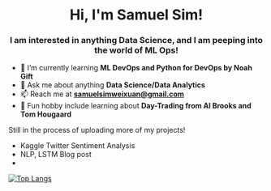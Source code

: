 <h1 align="center">Hi, I'm Samuel Sim!</h1>
<h3 align="center">I am interested in anything Data Science, and I am peeping into the world of ML Ops!</h3>

- 🌱 I’m currently learning **ML DevOps and Python for DevOps by Noah Gift**
- 💬 Ask me about anything **Data Science/Data Analytics**
- 📫 Reach me at **samuelsimweixuan@gmail.com**
- 🚀 Fun hobby include learning about **Day-Trading from Al Brooks and Tom Hougaard**

Still in the process of uploading more of my projects!
- Kaggle Twitter Sentiment Analysis
- NLP, LSTM Blog post
- 

[![Top Langs](https://github-readme-stats.vercel.app/api/top-langs/?username=Samthesimpsons&layout=compact)](https://github.com/Samthesimpsons/github-readme-stats)

